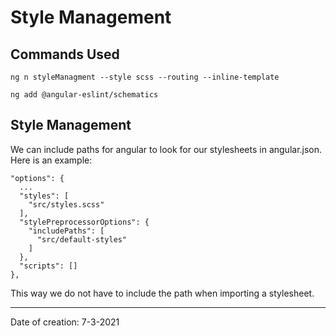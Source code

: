 # Style Management

## Commands Used

```
ng n styleManagment --style scss --routing --inline-template

ng add @angular-eslint/schematics
```

## Style Management

We can include paths for angular to look for our stylesheets in angular.json.
Here is an example:

```
"options": {
  ...
  "styles": [
    "src/styles.scss"
  ],
  "stylePreprocessorOptions": {
    "includePaths": [
      "src/default-styles"
    ]
  },
  "scripts": []
},
```

This way we do not have to include the path when importing a stylesheet.

---

Date of creation: 7-3-2021
